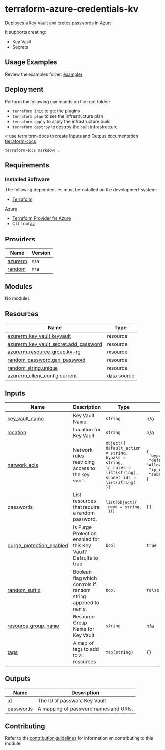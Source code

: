 # terraform-azure-credentials-kv

Deployes a Key Vault and cretes passwords in Azure

It supports creating:

- Key Vault
- Secrets


## Usage Examples
Review the examples folder: [examples](./examples)


## Deployment
Perform the following commands on the root folder:

- `terraform init` to get the plugins
- `terraform plan` to see the infrastructure plan
- `terraform apply` to apply the infrastructure build
- `terraform destroy` to destroy the built infrastructure


< use terraform-docs to create Inputs and Outpus documentation  [terraform-docs](https://github.com/terraform-docs/terraform-docs)

`terraform-docs markdown .`


## Requirements
### Installed Software
The following dependencies must be installed on the development system:

- [Terraform](https://www.terraform.io/downloads.html) 

Azure  
- [Terraform Provider for Azure](https://github.com/hashicorp/terraform-provider-azurerm)
- CLI Tool [az](https://docs.microsoft.com/en-us/cli/azure/)

## Providers

| Name | Version |
|------|---------|
| <a name="provider_azurerm"></a> [azurerm](#provider\_azurerm) | n/a |
| <a name="provider_random"></a> [random](#provider\_random) | n/a |

## Modules

No modules.

## Resources

| Name | Type |
|------|------|
| [azurerm_key_vault.keyvault](https://registry.terraform.io/providers/hashicorp/azurerm/latest/docs/resources/key_vault) | resource |
| [azurerm_key_vault_secret.add_password](https://registry.terraform.io/providers/hashicorp/azurerm/latest/docs/resources/key_vault_secret) | resource |
| [azurerm_resource_group.kv-rg](https://registry.terraform.io/providers/hashicorp/azurerm/latest/docs/resources/resource_group) | resource |
| [random_password.gen_password](https://registry.terraform.io/providers/hashicorp/random/latest/docs/resources/password) | resource |
| [random_string.unique](https://registry.terraform.io/providers/hashicorp/random/latest/docs/resources/string) | resource |
| [azurerm_client_config.current](https://registry.terraform.io/providers/hashicorp/azurerm/latest/docs/data-sources/client_config) | data source |

## Inputs

| Name | Description | Type | Default | Required |
|------|-------------|------|---------|:--------:|
| <a name="input_key_vault_name"></a> [key\_vault\_name](#input\_key\_vault\_name) | Key Vault Name. | `string` | n/a | yes |
| <a name="input_location"></a> [location](#input\_location) | Location for Key Vault | `string` | n/a | yes |
| <a name="input_network_acls"></a> [network\_acls](#input\_network\_acls) | Network rules restricing access to the key vault. | `object({ default_action = string, bypass = string, ip_rules = list(string), subnet_ids = list(string) })` | <pre>{<br>  "bypass": "AzureServices",<br>  "default_action": "Allow",<br>  "ip_rules": [],<br>  "subnet_ids": []<br>}</pre> | no |
| <a name="input_passwords"></a> [passwords](#input\_passwords) | List resources that require a random password. | <pre>list(object({<br>    name = string,<br>  }))</pre> | `[]` | no |
| <a name="input_purge_protection_enabled"></a> [purge\_protection\_enabled](#input\_purge\_protection\_enabled) | Is Purge Protection enabled for this Key Vault? Defaults to true | `bool` | `true` | no |
| <a name="input_random_suffix"></a> [random\_suffix](#input\_random\_suffix) | Boolean flag which controls if random string appened to name. | `bool` | `false` | no |
| <a name="input_resource_group_name"></a> [resource\_group\_name](#input\_resource\_group\_name) | Resource Group Name for Key Vault | `string` | n/a | yes |
| <a name="input_tags"></a> [tags](#input\_tags) | A map of tags to add to all resources | `map(string)` | `{}` | no |

## Outputs

| Name | Description |
|------|-------------|
| <a name="output_id"></a> [id](#output\_id) | The ID of password Key Vault |
| <a name="output_passwords"></a> [passwords](#output\_passwords) | A mapping of password names and URIs. 

## Contributing

Refer to the [contribution guidelines](./CONTRIBUTING.md) for
information on contributing to this module.
